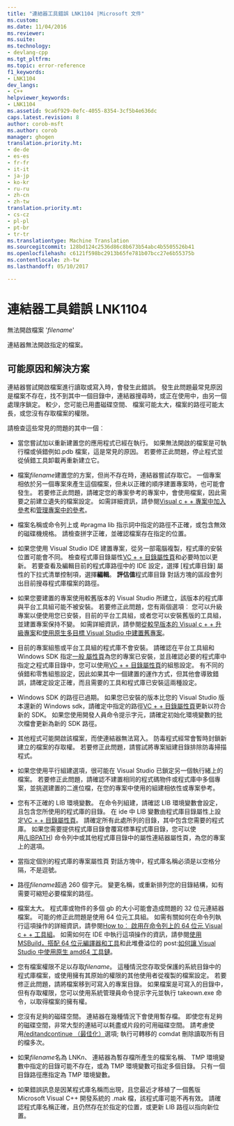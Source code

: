 ```yaml
---
title: "連結器工具錯誤 LNK1104 |Microsoft 文件"
ms.custom: 
ms.date: 11/04/2016
ms.reviewer: 
ms.suite: 
ms.technology:
- devlang-cpp
ms.tgt_pltfrm: 
ms.topic: error-reference
f1_keywords:
- LNK1104
dev_langs:
- C++
helpviewer_keywords:
- LNK1104
ms.assetid: 9ca6f929-0efc-4055-8354-3cf5b4e636dc
caps.latest.revision: 8
author: corob-msft
ms.author: corob
manager: ghogen
translation.priority.ht:
- de-de
- es-es
- fr-fr
- it-it
- ja-jp
- ko-kr
- ru-ru
- zh-cn
- zh-tw
translation.priority.mt:
- cs-cz
- pl-pl
- pt-br
- tr-tr
ms.translationtype: Machine Translation
ms.sourcegitcommit: 128bd124c2536d86c8b673b54abc4b5505526b41
ms.openlocfilehash: c6121f598bc2913b65fe781b07bcc27e6b55375b
ms.contentlocale: zh-tw
ms.lasthandoff: 05/10/2017

---
```

# <a name="linker-tools-error-lnk1104"></a>連結器工具錯誤 LNK1104
無法開啟檔案 '*filename*'  
  
連結器無法開啟指定的檔案。  
  
## <a name="possible-causes-and-solutions"></a>可能原因和解決方案
  
連結器嘗試開啟檔案進行讀取或寫入時，會發生此錯誤。 發生此問題最常見原因是檔案不存在，找不到其中一個目錄中，連結器搜尋時，或正在使用中，由另一個處理序鎖定。 較少，您可能已用盡磁碟空間、 檔案可能太大，檔案的路徑可能太長，或您沒有存取檔案的權限。  

請檢查這些常見的問題的其中一個︰  

-   當您嘗試加以重新建置您的應用程式已經在執行。 如果無法開啟的檔案是可執行檔或偵錯例如.pdb 檔案，這是常見的原因。 若要修正此問題，停止程式並從偵錯工具卸載再重新建立它。  
  
-   檔案*filename*建置您的方案，但尚不存在時，連結器嘗試存取它。 一個專案相依於另一個專案來產生這個檔案，但未以正確的順序建置專案時，也可能會發生。 若要修正此問題，請確定您的專案參考的專案中，會使用檔案，因此需要之前建立遺失的檔案設定。 如需詳細資訊，請參閱[Visual c + + 專案中加入參考](../../ide/adding-references-in-visual-cpp-projects.md)和[管理專案中的參考](/visualstudio/ide/managing-references-in-a-project)。  
  
-   檔案名稱或命令列上或 #pragma lib 指示詞中指定的路徑不正確，或包含無效的磁碟機規格。 請檢查拼字正確，並確認檔案存在指定的位置。  
  
-   如果您使用 Visual Studio IDE 建置專案，從另一部電腦複製，程式庫的安裝位置可能會不同。 檢查程式庫目錄屬性[VC + + 目錄屬性頁](../../ide/vcpp-directories-property-page.md)和必要時加以更新。 若要查看及編輯目前的程式庫路徑中的 IDE 設定，選擇 [程式庫目錄] 屬性的下拉式清單控制項，選擇**編輯**。 **評估值**程式庫目錄 對話方塊的區段會列出目前搜尋程式庫檔案的路徑。  
  
-   如果您要建置的專案使用較舊版本的 Visual Studio 所建立，該版本的程式庫與平台工具組可能不被安裝。 若要修正此問題，您有兩個選項︰ 您可以升級專案以便使用您已安裝，目前的平台工具組，或者您可以安裝舊版的工具組，並建置專案保持不變。 如需詳細資訊，請參閱[從較早版本的 Visual c + + 升級專案](../../porting/upgrading-projects-from-earlier-versions-of-visual-cpp.md)和[使用原生多目標 Visual Studio 中建置舊專案](../../porting/use-native-multi-targeting.md)。
  
-   目前的專案組態或平台工具組的程式庫不會安裝。 請確認在平台工具組和 Windows SDK 指定[一般 屬性頁](../../ide/general-property-page-project.md)為您的專案已安裝，並且確認必要的程式庫中指定之程式庫目錄中，您可以使用[VC + + 目錄屬性頁](../../ide/vcpp-directories-property-page.md)的組態設定。 有不同的偵錯和零售組態設定，因此如果其中一個建置的運作方式，但其他會導致錯誤，請確定設定正確，而且需要的工具和程式庫已安裝這兩種設定。  
  
-   Windows SDK 的路徑已過期。 如果您已安裝的版本比您的 Visual Studio 版本還新的 Windows sdk，請確定中指定的路徑[VC + + 目錄屬性頁](../../ide/vcpp-directories-property-page.md)更新以符合新的 SDK。 如果您使用開發人員命令提示字元，請確定初始化環境變數的批次檔會更新為新的 SDK 路徑。  
  
-   其他程式可能開啟該檔案，而使連結器無法寫入。 防毒程式經常會暫時封鎖新建立的檔案的存取權。 若要修正此問題，請嘗試將專案組建目錄排除防毒掃描程式。  
  
-   如果您使用平行組建選項，很可能在 Visual Studio 已鎖定另一個執行緒上的檔案。 若要修正此問題，請確認不建置相同的程式碼物件或程式庫中多個專案，並挑選建置的二進位檔，在您的專案中使用的組建相依性或專案參考。  
  
-   您有不正確的 LIB 環境變數。 在命令列組建，請確認 LIB 環境變數會設定，且包含您所使用的程式庫的目錄。 在 ide 中 LIB 變數由程式庫目錄屬性上設定[VC + + 目錄屬性頁](../../ide/vcpp-directories-property-page.md)。 請確定所有此處所列的目錄，其中包含您需要的程式庫。 如果您需要提供程式庫目錄會覆寫標準程式庫目錄，您可以使用[/LIBPATH](../../build/reference/libpath-additional-libpath.md)) 命令列中或其他程式庫目錄中的屬性連結器屬性頁，為您的專案上的選項。  
  
-   當指定個別的程式庫的專案屬性頁 對話方塊中，程式庫名稱必須是以空格分隔，不是逗號。  
  
-   路徑*filename*超過 260 個字元。 變更名稱，或重新排列您的目錄結構，如有需要可縮短必要檔案的路徑。  
  
-   檔案太大。 程式庫或物件的多個 gb 的大小可能會造成問題的 32 位元連結器檔案。 可能的修正此問題是使用 64 位元工具組。 如需有關如何在命令列執行這項操作的詳細資訊，請參閱[How to︰ 啟用在命令列上的 64 位元 Visual c + + 工具組](../../build/how-to-enable-a-64-bit-visual-cpp-toolset-on-the-command-line.md)。 如需如何在 IDE 中執行這項操作的資訊，請參閱[使用 MSBuild，搭配 64 位元編譯器和工具](../../build/walkthrough-using-msbuild-to-create-a-visual-cpp-project.md#using-msbuild-to-build-your-project)和此堆疊溢位的 post:[如何讓 Visual Studio 中使用原生 amd64 工具鏈](http://stackoverflow.com/questions/19820718/how-to-make-visual-studio-use-the-native-amd64-toolchain/23793055)。  
  
-   您有檔案權限不足以存取*filename*。 這種情況您存取受保護的系統目錄中的程式庫檔案，或使用擁有其原始的權限的其他使用者從複製的檔案設定。 若要修正此問題，請將檔案移到可寫入的專案目錄。 如果檔案是可寫入的目錄中，但有存取權限，您可以使用系統管理員命令提示字元並執行 takeown.exe 命令，以取得檔案的擁有權。  
  
-   您沒有足夠的磁碟空間。 連結器在幾種情況下會使用暫存檔。 即使您有足夠的磁碟空間，非常大型的連結可以耗盡或片段的可用磁碟空間。 請考慮使用[/editandcontinue （最佳化）](../../build/reference/opt-optimizations.md)選項; 執行可轉移的 comdat 刪除讀取所有目的檔多次。  
  
-   如果*filename*名為 LNK*n*、 連結器為暫存檔所產生的檔案名稱、 TMP 環境變數中指定的目錄可能不存在，或為 TMP 環境變數可指定多個目錄。 只有一個目錄路徑應指定為 TMP 環境變數。  
  
-   如果錯誤訊息是因某程式庫名稱而出現，且您最近才移植了一個舊版 Microsoft Visual C++ 開發系統的 .mak 檔，該程式庫可能不再有效。 請確認程式庫名稱正確，且仍然存在於指定的位置，或更新 LIB 路徑以指向新位置。  

